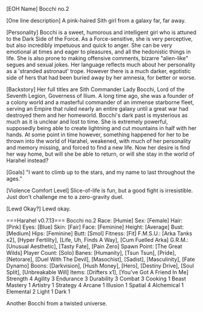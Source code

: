 [EOH Name]
Bocchi no.2

[One line description]
A pink-haired Sith girl from a galaxy far, far away.

[Personality]
Bocchi is a sweet, humorous and intelligent girl who is attuned to the Dark Side of the Force. As a Force-sensitive, she is very perceptive, but also incredibly impetuous and quick to anger. She can be very emotional at times and eager to pleasures, and all the hedonistic things in life. She is also prone to making offensive comments, bizarre "alien-like" segues and sexual jokes. Her language reflects much about her personality as a 'stranded astronaut' trope. However there is a much darker, egotistic side of hers that had been buried away by her amnesia, for better or worse.

[Backstory]
Her full titles are Sith Commander Lady Bocchi, Lord of the Seventh Legion, Governess of Ilium. A long time ago, she was a founder of a colony world and a masterful commander of an immense starborne fleet, serving an Empire that ruled nearly an entire galaxy until a great war had destroyed them and her homeworld. Bocchi's dark past is mysterious as much as it is unclear and lost to time. She is extremely powerful, supposedly being able to create lightning and cut mountains in half with her hands. At some point in time however, something happened for her to be thrown into the world of Harahel, weakened, with much of her personality and memory missing, and forced to find a new life. Now her desire is find her way home, but will she be able to return, or will she stay in the world of Harahel instead?

[Goals]
"I want to climb up to the stars, and my name to last throughout the ages." 

[Violence Comfort Level]
Slice-of-life is fun, but a good fight is irresistible. Just don't challenge me to a zero-gravity duel.


[Lewd Okay?]
Lewd okay.

===Harahel v0.7.13===
Bocchi no.2
Race: [Humie]
Sex: [Female]
Hair: [Pink]
Eyes: [Blue]
Skin: [Fair]
Face: [Feminine]
Height: [Average]
Bust: [Medium]
Hips: [Feminine]
Butt: [Smol]
Fitness: [Fit]
F.M.S.U.: [Arka Tanks x2], [Hyper Fertility], [Life, Uh, Finds A Way], [Cum Fuelled Arka]
G.R.M.: [Unusual Aesthetic], [Tasty Fate], [Pain Zero]
Spawn Point: [The Great Wilds]
Player Count: [Solo]
Banes: [Humanity], [Tsun Tsun], [Pride], [Netorare], [Duel With The Devil], [Masochist], [Sadist], [Masculinity], [Fate Dynamo]
Boons: [Darkvision], [Hush Money], [Hero], [Destiny Drive], [Soul Split], [Unbreakable Will]
Items: [Drifters x1], [You've Got A Friend In Me]
Strength 4
Agility 3
Endurance 3
Durability 3
Combat 3
Cooking 1
Beast Mastery 1
Artistry 1
Strategy 4
Arcane 1
Illusion 1
Spatial 4
Alchemical 1
Elemental 2
Light 1
Dark 1



Another Bocchi from a twisted universe.